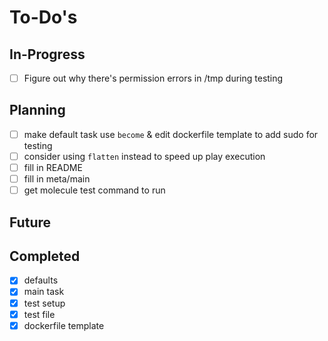 To-Do's
=======

In-Progress
-----------

- [ ] Figure out why there's permission errors in /tmp during testing

Planning
--------

- [ ] make default task use `become` & edit dockerfile template to add sudo for testing
- [ ] consider using `flatten` instead to speed up play execution
- [ ] fill in README
- [ ] fill in meta/main
- [ ] get molecule test command to run

Future
------

Completed
---------

- [x] defaults
- [x] main task
- [x] test setup
- [x] test file
- [x] dockerfile template